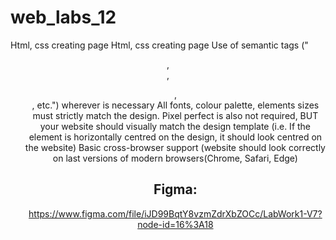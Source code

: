 # web_labs_12
Html, css creating page
Html, css creating page
Use of semantic tags ("<header>, <nav>, <ul>, <footer>, etc.") wherever is necessary
All fonts, colour palette, elements sizes must strictly match the design.
Pixel perfect is also not required, BUT your website should visually match the design template (i.e. If the element is horizontally centred on the design, it should look centred on the website)
Basic cross-browser support (website should look correctly on last versions of modern browsers(Chrome, Safari, Edge)
# Figma:
https://www.figma.com/file/iJD99BqtY8vzmZdrXbZOCc/LabWork1-V7?node-id=16%3A18
